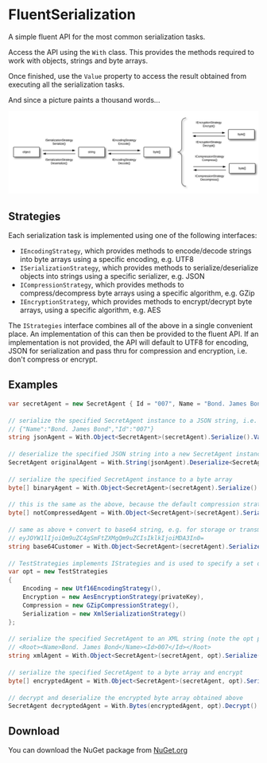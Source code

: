 # FluentSerialization
A simple fluent API for the most common serialization tasks.

Access the API using the `With` class. This provides the methods required to work with objects, strings and byte arrays.

Once finished, use the `Value` property to access the result obtained from executing all the serialization tasks.

And since a picture paints a thousand words...

![Flow](/img/image.png)

## Strategies
Each serialization task is implemented using one of the following interfaces:
- `IEncodingStrategy`, which provides methods to encode/decode strings into byte arrays using a specific encoding, e.g. UTF8
- `ISerializationStrategy`, which provides methods to serialize/deserialize objects into strings using a specific serializer, e.g. JSON
- `ICompressionStrategy`, which provides methods to compress/decompress byte arrays using a specific algorithm, e.g. GZip
- `IEncryptionStrategy`, which provides methods to encrypt/decrypt byte arrays, using a specific algorithm, e.g. AES

The `IStrategies` interface combines all of the above in a single convenient place. An implementation of this can then be provided to the fluent API. If an implementation is not provided, the API will default to UTF8 for encoding, JSON for serialization and pass thru for compression and encryption, i.e. don't compress or encrypt.

## Examples
```c#
var secretAgent = new SecretAgent { Id = "007", Name = "Bond. James Bond" };

// serialize the specified SecretAgent instance to a JSON string, i.e.
// {"Name":"Bond. James Bond","Id":"007"}
string jsonAgent = With.Object<SecretAgent>(secretAgent).Serialize().Value;

// deserialize the specified JSON string into a new SecretAgent instance
SecretAgent originalAgent = With.String(jsonAgent).Deserialize<SecretAgent>().Value;

// serialize the specified SecretAgent instance to a byte array
byte[] binaryAgent = With.Object<SecretAgent>(secretAgent).Serialize().Encode().Value;

// this is the same as the above, because the default compression strategy is to pass thru
byte[] notCompressedAgent = With.Object<SecretAgent>(secretAgent).Serialize().Encode().Compress().Value;

// same as above + convert to base64 string, e.g. for storage or transmission, i.e.
// eyJOYW1lIjoiQm9uZC4gSmFtZXMgQm9uZCIsIklkIjoiMDA3In0=
string base64Customer = With.Object<SecretAgent>(secretAgent).Serialize().Encode().ToBase64().Value;

// TestStrategies implements IStrategies and is used to specify a set of strategies to use
var opt = new TestStrategies
{
    Encoding = new Utf16EncodingStrategy(),
    Encryption = new AesEncryptionStrategy(privateKey),
    Compression = new GZipCompressionStrategy(),
    Serialization = new XmlSerializationStrategy()
};

// serialize the specified SecretAgent to an XML string (note the opt parameter passed in to the Object method), i.e.
// <Root><Name>Bond. James Bond</Name><Id>007</Id></Root>
string xmlAgent = With.Object<SecretAgent>(secretAgent, opt).Serialize().Value;

// serialize the specified SecretAgent to a byte array and encrypt
byte[] encryptedAgent = With.Object<SecretAgent>(secretAgent, opt).Serialize().Encode().Encrypt().Value;

// decrypt and deserialize the encrypted byte array obtained above
SecretAgent decryptedAgent = With.Bytes(encryptedAgent, opt).Decrypt().Decode().Deserialize<SecretAgent>().Value;
```
## Download
You can download the NuGet package from [NuGet.org](https://www.nuget.org/packages/FluentSerialization/)